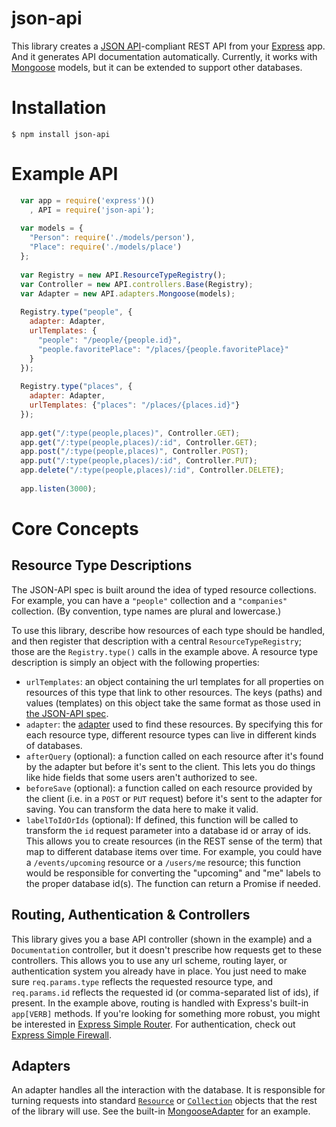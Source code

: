 json-api
========

This library creates a [JSON API](http://jsonapi.org/)-compliant REST API from your [Express](http://expressjs.com/) app. And it generates API documentation automatically. Currently, it works with [Mongoose](http://mongoosejs.com/) models, but it can be extended to support other databases.

# Installation
```$ npm install json-api```

# Example API
```javascript
  var app = require('express')()
    , API = require('json-api');
  
  var models = {
    "Person": require('./models/person'),
    "Place": require('./models/place')
  };
 
  var Registry = new API.ResourceTypeRegistry();
  var Controller = new API.controllers.Base(Registry);
  var Adapter = new API.adapters.Mongoose(models);
  
  Registry.type("people", {
    adapter: Adapter,
    urlTemplates: {
      "people": "/people/{people.id}",
      "people.favoritePlace": "/places/{people.favoritePlace}"
    }
  });
  
  Registry.type("places", {
    adapter: Adapter,
    urlTemplates: {"places": "/places/{places.id}"}
  });
  
  app.get("/:type(people,places)", Controller.GET);
  app.get("/:type(people,places)/:id", Controller.GET);
  app.post("/:type(people,places)", Controller.POST);
  app.put("/:type(people,places)/:id", Controller.PUT);
  app.delete("/:type(people,places)/:id", Controller.DELETE);
  
  app.listen(3000);
  ```

# Core Concepts
## Resource Type Descriptions
The JSON-API spec is built around the idea of typed resource collections. For example, you can have a `"people"` collection and a `"companies"` collection. (By convention, type names are plural and lowercase.)

To use this library, describe how resources of each type should be handled, and then register that description with a central `ResourceTypeRegistry`; those are the `Registry.type()` calls in the example above. A resource type description is simply an object with the following properties:

- `urlTemplates`: an object containing the url templates for all properties on resources of this type that link to other resources. The keys (paths) and values (templates) on this object take the same format as those used in [the JSON-API spec](http://jsonapi.org/format/#document-structure-url-templates).
- `adapter`: the [adapter](#adapters) used to find these resources. By specifying this for each resource type, different resource types can live in different kinds of databases.
- `afterQuery` (optional): a function called on each resource after it's found by the adapter but before it's sent to the client. This lets you do things like hide fields that some users aren't authorized to see.
- `beforeSave` (optional): a function called on each resource provided by the client (i.e. in a `POST` or `PUT` request) before it's sent to the adapter for saving. You can transform the data here to make it valid.
- `labelToIdOrIds` (optional): If defined, this function will be called to transform the `id` request parameter into a database id or array of ids. This allows you to create resources (in the REST sense of the term) that map to different database items over time. For example, you could have a `/events/upcoming` resource or a `/users/me` resource; this function would be responsible for converting the "upcoming" and "me" labels to the proper database id(s). The function can return a Promise if needed.

## Routing, Authentication & Controllers
This library gives you a base API controller (shown in the example) and a `Documentation` controller, but it doesn't prescribe how requests get to these controllers. This allows you to use any url scheme, routing layer, or authentication system you already have in place. You just need to make sure `req.params.type` reflects the requested resource type, and `req.params.id` reflects the requested id (or comma-separated list of ids), if present. In the example above, routing is handled with Express's built-in `app[VERB]` methods. If you're looking for something more robust, you might be interested in [Express Simple Router](https://github.com/ethanresnick/express-simple-router). For authentication, check out [Express Simple Firewall](https://github.com/ethanresnick/express-simple-firewall).

## Adapters
An adapter handles all the interaction with the database. It is responsible for turning requests into standard [`Resource`](https://github.com/ethanresnick/json-api/blob/master/lib/types/Resource.ls) or [`Collection`](https://github.com/ethanresnick/json-api/blob/master/lib/types/Collection.ls) objects that the rest of the library will use. See the built-in [MongooseAdapter](https://github.com/ethanresnick/json-api/blob/master/lib/adapters/MongooseAdapter.ls) for an example.

